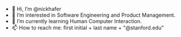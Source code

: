 - 👋 Hi, I’m @nickhafer
- 👀 I’m interested in Software Engineering and Product Management.
- 🌱 I’m currently learning Human Computer Interaction.
- 📫 How to reach me: first initial + last name + "@stanford.edu"
<!--
**nickhafer/nickhafer** is a ✨ _special_ ✨ repository because its `README.md` (this file) appears on your GitHub profile.

Here are some ideas to get you started:

- 🔭 I’m currently working on ...
- 🌱 I’m currently learning ...
- 👯 I’m looking to collaborate on ...
- 🤔 I’m looking for help with ...
- 💬 Ask me about ...
- 📫 How to reach me: ...
- 😄 Pronouns: ...
- ⚡ Fun fact: ...
-->
